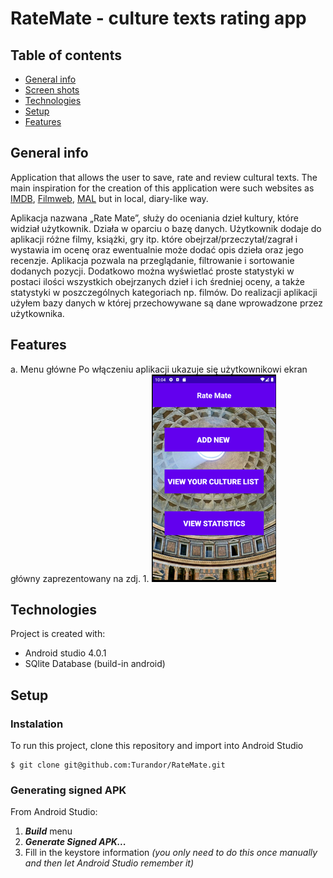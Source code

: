 # RateMate - culture texts rating app



## Table of contents
* [General info](#general-info)
* [Screen shots](#screen-schots)
* [Technologies](#technologies)
* [Setup](#setup)
* [Features](#features)

## General info
Application that allows the user to save, rate and review cultural texts. The main inspiration for the creation of this application were such websites as [IMDB](https://www.imdb.com/), [Filmweb](https://www.filmweb.pl/), [MAL](https://myanimelist.net/) but in local, diary-like way.

Aplikacja nazwana „Rate Mate”, służy do oceniania dzieł kultury, które widział użytkownik. Działa w oparciu o bazę danych. Użytkownik dodaje do aplikacji różne filmy, książki, gry itp. które obejrzał/przeczytał/zagrał i wystawia im ocenę oraz ewentualnie może dodać opis dzieła oraz jego recenzje. Aplikacja pozwala na przeglądanie, filtrowanie i sortowanie dodanych pozycji. Dodatkowo można wyświetlać proste statystyki w postaci ilości wszystkich obejrzanych dzieł i ich średniej oceny, a także statystyki w poszczególnych kategoriach np. filmów.
	Do realizacji aplikacji użyłem bazy danych w której przechowywane są dane wprowadzone przez użytkownika.

## Features
a.	Menu główne
Po włączeniu aplikacji ukazuje się użytkownikowi ekran główny zaprezentowany na zdj. 1. 
![Main menu](./images/MainManu.png)

## Technologies
Project is created with:
* Android studio 4.0.1
* SQlite Database (build-in android)

## Setup
### Instalation
To run this project, clone this repository and import into Android Studio
```
$ git clone git@github.com:Turandor/RateMate.git
```
### Generating signed APK
From Android Studio:
1. ***Build*** menu
2. ***Generate Signed APK...***
3. Fill in the keystore information *(you only need to do this once manually and then let Android Studio remember it)*


